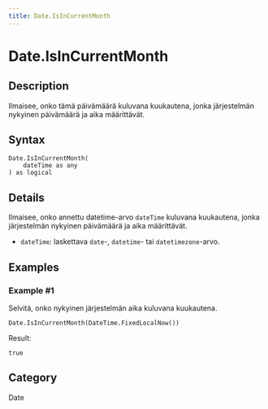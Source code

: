 ```yaml
---
title: Date.IsInCurrentMonth
---
```


# Date.IsInCurrentMonth


## Description

Ilmaisee, onko tämä päivämäärä kuluvana kuukautena, jonka järjestelmän nykyinen päivämäärä ja aika määrittävät.


## Syntax

```powerquery
Date.IsInCurrentMonth(
    dateTime as any
) as logical
```


## Details

Ilmaisee, onko annettu datetime-arvo <code>dateTime</code> kuluvana kuukautena, jonka järjestelmän nykyinen päivämäärä ja aika määrittävät.      <ul>      <li><code>dateTime</code>: laskettava <code>date</code>-, <code>datetime</code>- tai <code>datetimezone</code>-arvo.</li>      </ul>


## Examples

### Example #1 
Selvitä, onko nykyinen järjestelmän aika kuluvana kuukautena.
```powerquery
Date.IsInCurrentMonth(DateTime.FixedLocalNow())
```

Result: 
```powerquery
true
```




## Category
Date
